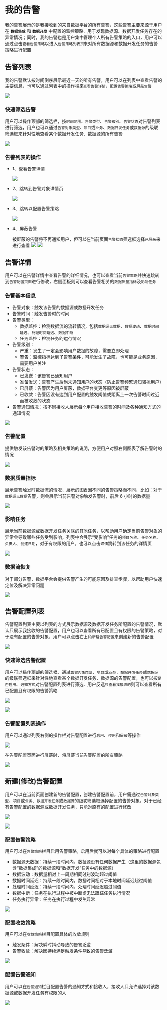 
# 我的告警

我的告警展示的是我接收到的来自数据平台的所有告警，这些告警主要来源于用户在 **`数据集成`** 和 **`数据开发`** 中配置的监控策略，用于发现数据源、数据开发任务存在的异常情况；同时，我的告警也是用户集中管理个人所有告警策略的入口，用户可以通过点击`查看告警策略`以进入`告警策略列表页`来对所有数据源和数据开发任务的告警策略进行配置


## 告警列表

我的告警默认按时间倒序展示最近一天的所有告警，用户可以在列表中查看告警的主要信息，也可以通过列表中的操作栏来`查看告警详情`，`配置告警策略`或`屏蔽告警`

![](monitor.assets/dmonitor_alert_list.png)

### 快速筛选告警

用户可以操作顶部的筛选栏，按`时间范围`、`告警类型`、`告警级别`、`告警状态`对告警列表进行筛选，用户也可以通过`告警对象类型`、`项目`或`业务`、`数据开发任务`或`数据源`的级联筛选框来针对性地查看某个数据开发任务、数据源的所有告警

![](monitor.assets/dmonitor_alert_list_filter.png)

### 告警列表的操作

- 1、查看告警详情

    ![](monitor.assets/dmonitor_alert_list_redirect_detail.png)

- 2、跳转到告警对象详情页

    ![](monitor.assets/dmonitor_alert_list_redirect_target.png)

- 3、跳转以配置告警策略

    ![](monitor.assets/dmonitor_alert_list_redirect_config.png)

- 4、屏蔽告警

    被屏蔽的告警将不再通知用户，但可以在当前页面`告警状态`筛选框选择`已屏蔽`来进行查看
    ![](monitor.assets/dmonitor_alert_list_alert_mask.png)
    ![](monitor.assets/dmonitor_alert_list_filter_mask.png)

## 告警详情

用户可以在告警详情中查看告警的详细情况，也可以查看当前`告警策略`并快速跳转到`告警配置页面`进行修改，右侧面板则可以查看告警相关的`数据质量指标`及`影响任务`

### 告警基本信息

- 告警对象：触发该告警的数据源或数据开发任务
- 告警时间：触发告警时的时间
- 告警类型：
  - 数据监控：检测数据流的流转情况，包括`数据源无数据`、`数据波动`、`数据时间延迟`、`处理时间延迟`、`数据中断`
  - 任务监控：检测任务的运行情况
- 告警级别：
  - 严重：发生了一定会影响用户数据的故障，需要立即处理
  - 警告：监控指标达到了告警条件，可能发生了故障，也可能是业务原因，需要用户关注
- 告警状态：
  - 已发送：该告警已通知用户
  - 准备发送：告警产生后尚未通知用户的状态（防止告警频繁通知骚扰用户）
  - 已屏蔽：告警因为用户屏蔽，数据平台变更等原因被屏蔽
  - 已收敛：告警因没有达到用户配置的触发阈值或距离上一次告警时间过近而被收敛的状态
- 告警通知情况：按不同接收人展示每个用户接收告警的时间及各种通知方式的通知情况

![](monitor.assets/dmonitor_alert_detail.png)

### 告警配置
提供触发该告警时的策略及相关策略的说明，方便用户对照右侧图表了解告警时的情况

![](monitor.assets/dmonitor_alert_detail_config.png)

### 数据质量指标
展示告警触发时数据流的情况，展示的图表因不同的告警策略而不同，比如：对于`数据源无数据`告警，则会展示当前告警对象触发告警时，前后 6 小时的数据量

![](monitor.assets/dmonitor_alert_detail_metric.png)

### 影响任务
展示当前数据源或数据开发任务关联的其他任务，以帮助用户确定当前告警对象的异常会导致哪些任务受到影响，列表中会展示“受影响”任务的`项目名称`、`任务名称`、`负责人`、`创建日期`，对于有权限的用户，也可以点击`详情`跳转到该任务的详情页

![](monitor.assets/dmonitor_alert_detail_influence_task.png)

### 数据流恢复
对于部分告警，数据平台会提供告警产生的可能原因及排查步骤，以帮助用户快速定位及解决异常问题

![](monitor.assets/dmonitor_alert_detail_reason.png)


## 告警配置列表

告警配置列表主要以列表的方式展示数据源及数据开发任务所配置的告警情况，默认只展示我接收的告警配置，用户也可以查看所有已配置且有权限的告警策略，对于没有配置的告警对象，用户可以点击右上角`新建告警配置`来创建新的告警配置

![](monitor.assets/dmonitor_alert_config_list.png)

### 快速筛选告警配置

用户可以操作顶部的筛选栏，通过`告警对象类型`、`项目`或`业务`、`数据开发任务`或`数据源`的级联筛选框来针对性地查看某个数据开发任务、数据源的告警配置，也可以按`是否启用`、`通知方式`对告警配置列表进行筛选，用户反选`只查看我接收的`则可以查看所有已配置且有权限的告警策略

![](monitor.assets/dmonitor_alert_config_list_filter.png)

![](monitor.assets/dmonitor_alert_config_list_filter2.png)

### 告警配置列表操作

用户可以通过列表右侧的操作栏对告警配置进行`启用`、`停用`和`屏蔽`等操作

![](monitor.assets/dmonitor_alert_config_list_operation.png)

在告警配置页面进行屏蔽时，将屏蔽当前告警配置的所有策略

![](monitor.assets/dmonitor_alert_config_list_mask.png)


## 新建(修改)告警配置

用户可以在当前页面创建新的告警配置，创建告警配置前，用户需通过`告警对象类型`、`项目`或`业务`、`数据开发任务`或`数据源`的级联筛选框选择配置的告警对象，对于已经有告警配置的数据源或数据开发任务，只能对原有的配置进行修改

![](monitor.assets/dmonitor_alert_config_detail.png)

![](monitor.assets/dmonitor_alert_config_detail_tip.png)

### 配置告警策略

用户可以在`告警策略`栏目启用告警策略，启用后就可以对每个具体的策略进行配置

- 数据源无数据：持续一段时间内，数据源没有任何数据产生（这里的数据源包含“数据集成”的数据源和“数据开发”任务中的数据源）
- 数据波动：数据量相对上一周期相同时刻波动超过阈值
- 数据时间延迟：持续一段时间内，数据时间相对于本地时间延迟超过阈值
- 处理时间延迟：持续一段时间内，处理时间延迟超过阈值
- 数据中断：任务在执行过程中被中断或无法跟踪任务执行情况
- 任务执行异常：任务在执行过程中发生异常

![](monitor.assets/dmonitor_alert_config_detail_rule.png)

### 配置收敛策略

用户可以在`收敛策略`栏目配置具体的收敛规则

- 触发条件：解决瞬时抖动导致的告警泛滥
- 告警收敛：解决因持续满足触发条件导致的告警泛滥

![](monitor.assets/dmonitor_alert_config_detail_converge.png)

### 配置告警通知

用户可以在`告警通知`栏目配置告警的通知方式和接收人，接收人只允许选择对该数据源或数据开发任务有权限的人

![](monitor.assets/dmonitor_alert_config_detail_notify.png)
